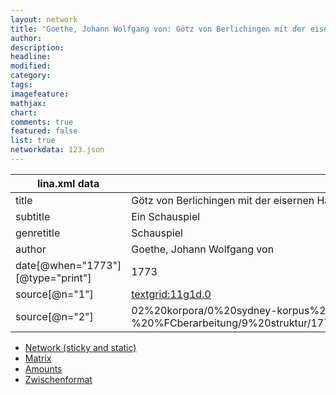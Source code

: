 ```yaml
---
layout: network
title: "Goethe, Johann Wolfgang von: Götz von Berlichingen mit der eisernen Hand (1773)"
author:
description:
headline:
modified:
category:
tags:
imagefeature: 
mathjax: 
chart: 
comments: true
featured: false
list: true
networkdata: 123.json
---
```

lina.xml data  | value
------------- | -------------
title|Götz von Berlichingen mit der eisernen Hand
subtitle|Ein Schauspiel
genretitle|Schauspiel
author|Goethe, Johann Wolfgang von
date[@when="1773"][@type="print"]|1773
source[@n="1"]|[textgrid:11g1d.0](https://textgridlab.org/1.0/tgcrud-public/rest/textgrid:11g1d.0/data)
source[@n="2"]|02%20korpora/0%20sydney-korpus%20-%20%FCberarbeitung/9%20struktur/1773%20G_tz_von_Berlichingen_mit_der_eisernen_Hand.xml



* [Network (sticky and static)](/linas/network123)
* [Matrix](/linas/matrix123)
* [Amounts](/linas/amount123)
* [Zwischenformat](/linas/lina123 )

